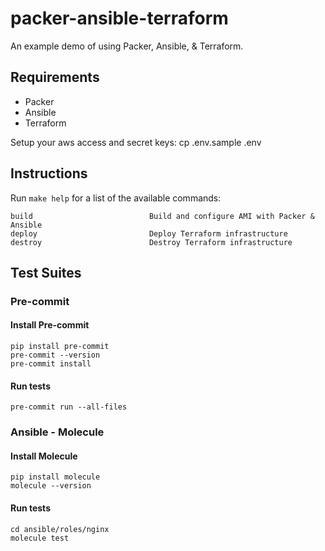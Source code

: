 # packer-ansible-terraform
An example demo of using Packer, Ansible, &amp; Terraform.

## Requirements
- Packer
- Ansible
- Terraform

Setup your aws access and secret keys:
cp .env.sample .env

## Instructions

Run `make help` for a list of the available commands:

```
build                          Build and configure AMI with Packer & Ansible
deploy                         Deploy Terraform infrastructure
destroy                        Destroy Terraform infrastructure
```

## Test Suites
### Pre-commit
#### Install Pre-commit
```
pip install pre-commit
pre-commit --version
pre-commit install
```
#### Run tests
```
pre-commit run --all-files
```

### Ansible - Molecule
#### Install Molecule
```
pip install molecule
molecule --version
```
#### Run tests
```
cd ansible/roles/nginx
molecule test
```
